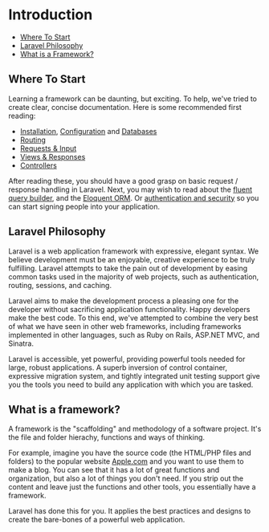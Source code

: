 # Introduction

- [Where To Start](#where-to-start)
- [Laravel Philosophy](#laravel-philosophy)
- [What is a Framework?](#what-is-a-framework)

<a name="where-to-start"></a>
## Where To Start

Learning a framework can be daunting, but exciting. To help, we've tried to create clear, concise documentation. Here is some recommended first reading:

- [Installation](/docs/installation), [Configuration](/docs/configuration) and [Databases](/docs/database)
- [Routing](/docs/routing)
- [Requests & Input](/docs/requests)
- [Views & Responses](/docs/responses)
- [Controllers](/docs/controllers)

After reading these, you should have a good grasp on basic request / response handling in Laravel. Next, you may wish to read about the [fluent query builder](/docs/queries), and the [Eloquent ORM](/docs/eloquent). Or [authentication and security](/docs/security) so you can start signing people into your application.

<a name="laravel-philosophy"></a>
## Laravel Philosophy

Laravel is a web application framework with expressive, elegant syntax. We believe development must be an enjoyable, creative experience to be truly fulfilling. Laravel attempts to take the pain out of development by easing common tasks used in the majority of web projects, such as authentication, routing, sessions, and caching.

Laravel aims to make the development process a pleasing one for the developer without sacrificing application functionality. Happy developers make the best code. To this end, we've attempted to combine the very best of what we have seen in other web frameworks, including frameworks implemented in other languages, such as Ruby on Rails, ASP.NET MVC, and Sinatra.

Laravel is accessible, yet powerful, providing powerful tools needed for large, robust applications. A superb inversion of control container, expressive migration system, and tightly integrated unit testing support give you the tools you need to build any application with which you are tasked.

<a name="what-is-a-framework"></a>
## What is a framework?

A framework is the "scaffolding" and methodology of a software project. It's the file and folder hierachy, functions and ways of thinking. 

For example, imagine you have the source code (the HTML/PHP files and folders) to the popular website [Apple.com](http://apple.com) and you want to use them to make a blog. You can see that it has a lot of great functions and organization, but also a lot of things you don't need. If you strip out the content and leave just the functions and other tools, you essentially have a framework.

Laravel has done this for you. It applies the best practices and designs to create the bare-bones of a powerful web application. 